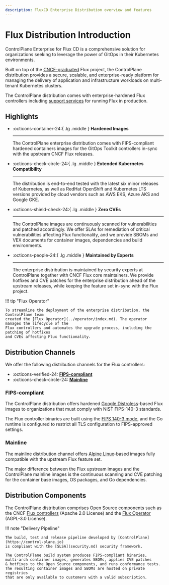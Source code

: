 ```yaml
---
description: FluxCD Enterprise Distribution overview and features
---
```


# Flux Distribution Introduction

ControlPlane Enterprise for Flux CD is a comprehensive solution for organizations seeking
to leverage the power of GitOps in their Kubernetes environments.

Built on top of the [CNCF-graduated](https://www.cncf.io/projects/flux/) Flux project,
the ControlPlane distribution provides a secure, scalable, and enterprise-ready platform
for managing the delivery of application and infrastructure workloads on
multi-tenant Kubernetes clusters.

The ControlPlane distribution comes with enterprise-hardened Flux controllers including
[support services](../pricing/index.md) for running Flux in production.

## Highlights

<div class="grid cards" markdown>

-   :octicons-container-24:{ .lg .middle } __Hardened Images__

    ---
    The ControlPlane enterprise distribution comes with FIPS-compliant hardened containers images
    for the GitOps Toolkit controllers in-sync with the upstream CNCF Flux releases.

-   :octicons-check-circle-24:{ .lg .middle } __Extended Kubernetes Compatibility__

    ---
    The distribution is end-to-end tested with the latest six minor releases of Kubernetes,
    as well as RedHat OpenShift and Kubernetes LTS versions provided by cloud vendors
    such as AWS EKS, Azure AKS and Google GKE.

-   :octicons-shield-check-24:{ .lg .middle } __Zero CVEs__

    ---
    The ControlPlane images are continuously scanned for vulnerabilities and patched accordingly.
    We offer SLAs for remediation of critical vulnerabilities affecting Flux functionality, and we provide
    SBOMs and VEX documents for container images, dependencies and build environments.

-   :octicons-people-24:{ .lg .middle } __Maintained by Experts__

    ---
    The enterprise distribution is maintained by security experts at ControlPlane together with
    CNCF Flux core maintainers. We provide hotfixes and CVE patches for the enterprise distribution
    ahead of the upstream releases, while keeping the feature set in-sync with the Flux project.

</div>

!!! tip "Flux Operator"

    To streamline the deployment of the enterprise distribution, the ControlPlane team
    created the [Flux Operator](../operator/index.md). The operator manages the lifecycle of the
    Flux controllers and automates the upgrade process, including the patching of hotfixes
    and CVEs affecting Flux functionality.

## Distribution Channels

We offer the following distribution channels for the Flux controllers:

<div class="grid cards" markdown>

- :octicons-verified-24: __[FIPS-compliant](#fips-compliant)__
- :octicons-check-circle-24: __[Mainline](#mainline)__

</div>

### FIPS-compliant

The ControlPlane distribution offers hardened
[Google Distroless](https://github.com/GoogleContainerTools/distroless)-based Flux images
to organizations that must comply with NIST FIPS-140-3 standards.

The Flux controller binaries are built using the [FIPS 140-3 mode](https://go.dev/doc/security/fips140),
and the Go runtime is configured to restrict all TLS configuration to FIPS-approved settings.

### Mainline

The mainline distribution channel offers
[Alpine Linux](https://www.alpinelinux.org/)-based
images fully compatible with the upstream Flux feature set.

The major difference between the Flux upstream images and the ControlPlane
mainline images is the continuous scanning and CVE patching for the
container base images, OS packages, and Go dependencies.

## Distribution Components

The ControlPlane distribution comprises Open Source components such as the CNCF
[Flux controllers](../guides/flux-architecture.md#flux-controllers) (Apache 2.0 License)
and the [Flux Operator](../operator/index.md) (AGPL-3.0 License).

!!! note "Delivery Pipeline"

    The build, test and release pipeline developed by [ControlPlane](https://control-plane.io)
    is compliant with the [SLSA](security.md) security framework.
 
    The ControlPlane build system produces FIPS-compliant binaries,
    multi-arch container images, generates SBOMs, applies CVE patches
    & hotfixes to the Open Source components, and runs conformance tests.
    The resulting container images and SBOMs are hosted on private registries
    that are only available to customers with a valid subscription.
